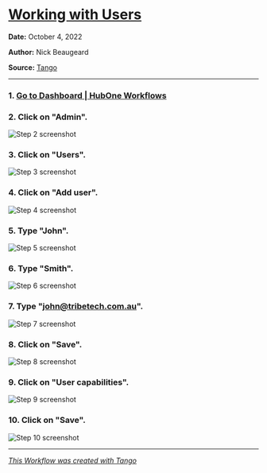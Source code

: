 # [Working with Users](https://app.tango.us/app/workflow/831bf5cb-4ce0-415a-a77a-4919a0fc6f10?utm_source=markdown&utm_medium=markdown&utm_campaign=workflow%20export%20links)



__Date:__ October 4, 2022

__Author:__ Nick Beaugeard

__Source:__ [Tango](https://app.tango.us/app/workflow/831bf5cb-4ce0-415a-a77a-4919a0fc6f10?utm_source=markdown&utm_medium=markdown&utm_campaign=workflow%20export%20links)

***

### 1. [Go to Dashboard | HubOne Workflows](https://localhost:7063/)


### 2. Click on "Admin".
![Step 2 screenshot](https://images.tango.us/public/screenshot_2c2a9f7d-ab2e-413f-b656-b3db8886a071.png?crop=focalpoint&fit=crop&fp-x=0.2419&fp-y=0.0259&fp-z=2.8293&w=1200&ar=1718%3A1235)


### 3. Click on "Users".
![Step 3 screenshot](https://images.tango.us/public/screenshot_4bca2adb-036b-438b-9634-fb56693aa445.png?crop=focalpoint&fit=crop&fp-x=0.2593&fp-y=0.3085&fp-z=1.2798&w=1200&ar=1718%3A1235)


### 4. Click on "Add user".
![Step 4 screenshot](https://images.tango.us/public/screenshot_2cff7907-bd3e-41aa-b5ba-6882b8e62a5d.png?crop=focalpoint&fit=crop&fp-x=0.9354&fp-y=0.1069&fp-z=3.0233&w=1200&ar=1718%3A1235)


### 5. Type "John".
![Step 5 screenshot](https://images.tango.us/public/screenshot_135339a2-5659-45fa-96e9-3e49c6191a08.png?crop=focalpoint&fit=crop&fp-x=0.8696&fp-y=0.1352&fp-z=3.0233&w=1200&ar=1718%3A1235)


### 6. Type "Smith".
![Step 6 screenshot](https://images.tango.us/public/screenshot_f98f1189-fcd8-405f-b81b-1ac931454d4a.png?crop=focalpoint&fit=crop&fp-x=0.8696&fp-y=0.2016&fp-z=3.0233&w=1200&ar=1718%3A1235)


### 7. Type "john@tribetech.com.au".
![Step 7 screenshot](https://images.tango.us/public/screenshot_eb7a872b-dbba-4860-a703-44e900f632c5.png?crop=focalpoint&fit=crop&fp-x=0.8696&fp-y=0.2680&fp-z=3.0233&w=1200&ar=1718%3A1235)


### 8. Click on "Save".
![Step 8 screenshot](https://images.tango.us/public/screenshot_0219c27b-bbe3-4a6f-8d3e-3c8e48b90f34.png?crop=focalpoint&fit=crop&fp-x=0.9712&fp-y=0.3287&fp-z=3.0233&w=1200&ar=1718%3A1235)


### 9. Click on "User capabilities".
![Step 9 screenshot](https://images.tango.us/public/screenshot_920c44ed-b90c-47d0-abcb-47013c55d586.png?crop=focalpoint&fit=crop&fp-x=0.8484&fp-y=0.4308&fp-z=3.1626&w=1200&ar=1718%3A1235)


### 10. Click on "Save".
![Step 10 screenshot](https://images.tango.us/public/screenshot_a5b87db8-6793-4d85-9d58-c26033256271.png?crop=focalpoint&fit=crop&fp-x=0.9712&fp-y=0.2777&fp-z=3.0233&w=1200&ar=1718%3A1235)


***
_[This Workflow was created with Tango](https://app.tango.us/app/workflow/831bf5cb-4ce0-415a-a77a-4919a0fc6f10?utm_source=markdown&utm_medium=markdown&utm_campaign=workflow%20export%20links)_
